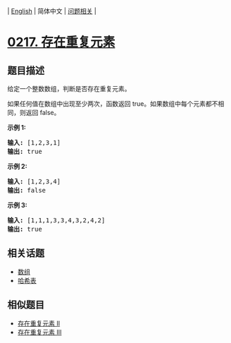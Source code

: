 
| [English](README_EN.md) | 简体中文 | [问题相关](QUESTION.md) |
# [0217. 存在重复元素](https://leetcode-cn.com/problems/contains-duplicate/)
## 题目描述
<p>给定一个整数数组，判断是否存在重复元素。</p>

<p>如果任何值在数组中出现至少两次，函数返回 true。如果数组中每个元素都不相同，则返回 false。</p>

<p><strong>示例 1:</strong></p>

<pre><strong>输入:</strong> [1,2,3,1]
<strong>输出:</strong> true</pre>

<p><strong>示例 2:</strong></p>

<pre><strong>输入: </strong>[1,2,3,4]
<strong>输出:</strong> false</pre>

<p><strong>示例&nbsp;3:</strong></p>

<pre><strong>输入: </strong>[1,1,1,3,3,4,3,2,4,2]
<strong>输出:</strong> true</pre>

## 相关话题
- [数组](https://leetcode-cn.com/tag/array)
- [哈希表](https://leetcode-cn.com/tag/hash-table)
## 相似题目
- [存在重复元素 II](../0219/README.md)
- [存在重复元素 III](../0220/README.md)
